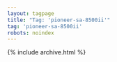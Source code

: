 ```yaml
---
layout: tagpage
title: "Tag: 'pioneer-sa-8500ii'"
tag: 'pioneer-sa-8500ii'
robots: noindex
---
```


{% include archive.html %}
